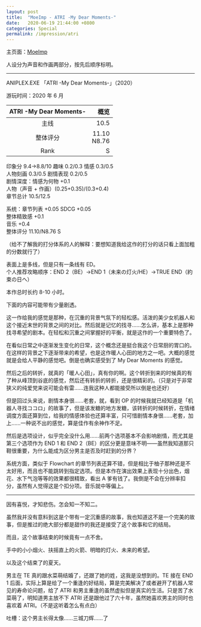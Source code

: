 ```yaml
---
layout: post
title:  "MoeImp - ATRI -My Dear Moments-"
date:   2020-06-19 21:44:00 +0800
categories: Special
permalink: /impression/atri
---
```


主页面：[MoeImp](http://yoro.xyz/impression)

人设分为声音和作画两部分，按先后顺序标明。

---

ANIPLEX.EXE 「ATRI -My Dear Moments-」（2020）

游玩时间：2020 年 6 月

| ATRI -My Dear Moments- | 概览 |
| :---------------: |---: |
| 主线 | 10.5 |
| 整体评分 |11.10<br />N8.76|
| Rank |  S  |

印象分 9.4→8.8/10 趣味 0.2/0.3 情感 0.3/0.5  
人物刻画 0.3/0.5 剧情表现 0.2/0.5  
剧情深度：情感为何物 +0.1  
人物（声音 + 作画）(0.25+0.35)/(0.3+0.4)  
章节总计 10.5/12.5

系统：章节列表 +0.05 SDCG +0.05  
整体精致感 +0.1  
音乐 +0.4  
整体评分 11.10/N8.76 S

（给不了解我的打分体系的人的解释：要想知道我给这作的打分的话只看上面加粗的分数就行了）

表面上是多线，但是只有一条线有 ED。  
个人推荐攻略顺序：END 2（BE）→END 1（未来の灯火/HE）→TRUE END（約束の日へ）

本作总时长约 8-10 小时。

下面的内容可能带有少量剧透。

这一作给我的感觉是那种，在沉重的背景气氛下的轻松感。活泼的美少女机器人和这个接近末世的背景之间的对比。然后就是记忆的找寻……怎么讲，基本上是那种找寻希望的剧本。在轻松和沉重之间掌握好的平衡，就是这作的一个重要特色了。

在看似日常之中逐渐发生变化的日常，这个概念还是挺合我这个日常厨的胃口的。在这样的背景之下逐渐带来的希望，也是这作暖人心田的地方之一吧。大概的感觉就是会给人平静的感觉吧。倒是也确实感受到了 My Dear Moments 的感觉。

然后之后的转折，就真的「暖人心田」，真有你的啊。这个转折到来的时候真的有了种从峰顶到谷底的感觉，然后还有转折的转折，还是很精彩的。（只是对于非常狭义的纯爱党来说可能会有雷……连我这种人都能接受所以倒是也还好）

但是回过头来说，剧情本身很……老套，就，看到 OP 的时候我就已经知道是「机器人寻找ココロ」的故事了，但是该发糖的地方发糖，该转折的时候转折，在情绪调度方面还算到位，给我的情感体验也还算丰富，只可惜剧情本身很……老套，加上……一种说不出的感觉，算是佳作有余神作不足。

然后是选项设计，似乎完全没什么用……前两个选项基本不会影响剧情，而尤其是第三个选项作为 END 1 和 END 2（BE）的区分更是意味不明——虽然我知道那只鞋很重要，为什么能成为区分男主是否及时赶到的分界？

系统方面，类似于 Flowchart 的章节列表还算不错，但是相比于柚子那种还是不太好用，而且也不能跳转到指定选项。但是本作在演出效果上表现十分出色，烟花、水下气泡等等的效果都很精致，看出 A 爹有钱了。我倒是不会在分辨率扣分，虽然有人觉得这是个扣分项。音乐就中等偏上。

---

因有喜悦，才知悲伤。怎会知一不知二。

虽然我并没有意料到这是个带有一定沉重感的故事，我也知道这不是一个完美的故事，但是推过的绝大部分都是甜作的我还是接受了这个故事和它的结局。

而且，这个故事结束的时候竟有一点不舍。

手中的小小烟火、扶摇直上的火箭、明暗的灯火、未来的希望。

以及这个结束了的夏天。

男主在 TE 真的跟水菜萌结婚了，还跟了她的姓，这我是没想到的。TE 接在 END 1 后面，实际上算是给了一个重逢的好结局，算是完美解决了或者避开了机器人常见的寿命论问题，给了 ATRI 和男主重逢的虽然虚拟但是真实的生活。只是苦了水菜萌了，明知道男主放不下 ATRI 还是跟他过了六十年，虽然她喜欢男主的同时也喜欢着 ATRI。（不是这听着怎么有点白）

吐槽：这个男主长得太像……三城刀辉……了
